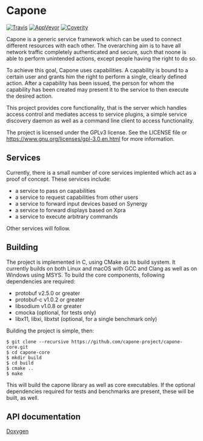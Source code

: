 # Capone

[![Travis](https://travis-ci.org/capone-project/capone-core.svg)](https://travis-ci.org/capone-project/capone-core)
[![AppVeyor](https://ci.appveyor.com/api/projects/status/feco301rukj2nhb7?svg=true)](https://ci.appveyor.com/project/pks-t/capone-core/branch/master)
[![Coverity](https://scan.coverity.com/projects/9691/badge.svg)](https://scan.coverity.com/projects/capone-project-capone-core)

Capone is a generic service framework which can be used to
connect different resources with each other. The overarching aim
is to have all network traffic completely authenticated and
secure, such that noone is able to perform unintended actions,
except people having the right to do so.

To achieve this goal, Capone uses capabilities. A capability is
bound to a certain user and grants him the right to perform a
single, clearly defined action. After a capability has been
issued, the person for whom the capability has been created may
present it to the service to then execute the desired action.

This project provides core functionality, that is the server
which handles access control and mediates access to service
plugins, a simple service discovery daemon as well as a command
line client to access functionality.

The project is licensed under the GPLv3 license. See the LICENSE
file or https://www.gnu.org/licenses/gpl-3.0.en.html for more
information.

## Services

Currently, there is a small number of core services implented
which act as a proof of concept. These services include:

- a service to pass on capabilities
- a service to request capabilities from other users
- a service to forward input devices based on Synergy
- a service to forward displays based on Xpra
- a service to execute arbitrary commands

Other services will follow.

## Building

The project is implemented in C, using CMake as its build system.
It currently builds on both Linux and macOS with GCC and Clang as
well as on Windows using MSYS. To build the core components,
following dependencies are required:

- protobuf v2.5.0 or greater
- protobuf-c v1.0.2 or greater
- libsodium v1.0.8 or greater
- cmocka (optional, for tests only)
- libx11, libxi, libxtst (optional, for a single benchmark only)

Building the project is simple, then:

```
$ git clone --recursive https://github.com/capone-project/capone-core.git
$ cd capone-core
$ mkdir build
$ cd build
$ cmake ..
$ make
```

This will build the capone library as well as core executables.
If the optional dependencies required for tests and benchmarks
are present, these will be built, as well.

## API documentation

[Doxygen](https://capone-project.github.io/capone-core/doxygen)
